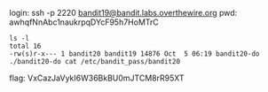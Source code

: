 login: ssh -p 2220 bandit19@bandit.labs.overthewire.org
pwd: awhqfNnAbc1naukrpqDYcF95h7HoMTrC

```
ls -l
total 16
-rw(s)r-x--- 1 bandit20 bandit19 14876 Oct  5 06:19 bandit20-do
./bandit20-do cat /etc/bandit_pass/bandit20
```

flag: VxCazJaVykI6W36BkBU0mJTCM8rR95XT